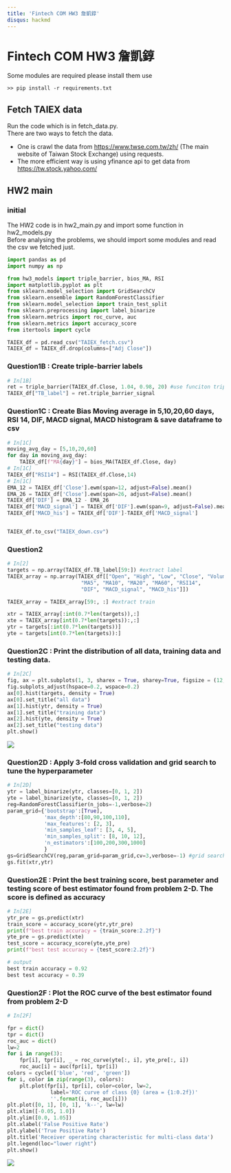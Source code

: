 ```yaml
---
title: 'Fintech COM HW3 詹凱錞'
disqus: hackmd
---
```


Fintech COM HW3 詹凱錞
===

Some modules are required
please install them use
```
>> pip install -r requirements.txt
```

## Fetch TAIEX data
Run the code which is in fetch_data.py.  
There are two ways to fetch the data.  

* One is crawl the data from https://www.twse.com.tw/zh/ (The main website of Taiwan Stock Exchange) using requests.  
* The more efficient way is using yfinance api to get data from https://tw.stock.yahoo.com/  




## HW2 main
### initial  
The HW2 code is in hw2_main.py and import some function in hw2_models.py  
Before analysing the problems, we should import some modules and read the csv we fetched just.
```python
import pandas as pd
import numpy as np

from hw3_models import triple_barrier, bios_MA, RSI
import matplotlib.pyplot as plt
from sklearn.model_selection import GridSearchCV
from sklearn.ensemble import RandomForestClassifier
from sklearn.model_selection import train_test_split
from sklearn.preprocessing import label_binarize
from sklearn.metrics import roc_curve, auc
from sklearn.metrics import accuracy_score
from itertools import cycle

TAIEX_df = pd.read_csv("TAIEX_fetch.csv")
TAIEX_df = TAIEX_df.drop(columns=["Adj Close"])
```
### Question1B : Create triple-barrier labels
```python
# In[1B]
ret = triple_barrier(TAIEX_df.Close, 1.04, 0.98, 20) #use funciton triple_barrier in hw3_models
TAIEX_df["TB_label"] = ret.triple_barrier_signal
```
### Question1C : Create Bias Moving average in 5,10,20,60 days, RSI 14, DIF, MACD signal, MACD histogram & save dataframe to csv
```python
# In[1C] 
moving_avg_day = [5,10,20,60]
for day in moving_avg_day:
    TAIEX_df[f"MA{day}"] = bios_MA(TAIEX_df.Close, day)
# In[1C] 
TAIEX_df["RSI14"] = RSI(TAIEX_df.Close,14)
# In[1C]
EMA_12 = TAIEX_df['Close'].ewm(span=12, adjust=False).mean()
EMA_26 = TAIEX_df['Close'].ewm(span=26, adjust=False).mean()
TAIEX_df['DIF'] = EMA_12 - EMA_26
TAIEX_df['MACD_signal'] = TAIEX_df['DIF'].ewm(span=9, adjust=False).mean()
TAIEX_df['MACD_his'] = TAIEX_df['DIF']-TAIEX_df['MACD_signal']


TAIEX_df.to_csv("TAIEX_down.csv")
```

### Question2
```python
# In[2]
targets = np.array(TAIEX_df.TB_label[59:]) #extract label
TAIEX_array = np.array(TAIEX_df[["Open", "High", "Low", "Close", "Volume", 
                        "MA5", "MA10", "MA20", "MA60", "RSI14", 
                        "DIF", "MACD_signal", "MACD_his"]])

TAIEX_array = TAIEX_array[59:, :] #extract train

xtr = TAIEX_array[:int(0.7*len(targets)),:]
xte = TAIEX_array[int(0.7*len(targets)):,:]
ytr = targets[:int(0.7*len(targets))]
yte = targets[int(0.7*len(targets)):]
```



### Question2C : Print the distribution of all data, training data and testing data.
```python
# In[2C]
fig, ax = plt.subplots(1, 3, sharex = True, sharey=True, figsize = (12,8))
fig.subplots_adjust(hspace=0.2, wspace=0.2)
ax[0].hist(targets, density = True)
ax[0].set_title("all data")
ax[1].hist(ytr, density = True)
ax[1].set_title("training data")
ax[2].hist(yte, density = True)
ax[2].set_title("testing data")
plt.show()
```
![](https://i.imgur.com/WldEDEn.png)


### Question2D : Apply 3-fold cross validation and grid search to tune the hyperparameter
```python
# In[2D]
ytr = label_binarize(ytr, classes=[0, 1, 2])
yte = label_binarize(yte, classes=[0, 1, 2])
reg=RandomForestClassifier(n_jobs=-1,verbose=2)
param_grid={'bootstrap':[True],
            'max_depth':[80,90,100,110],
            'max_features': [2, 3],
            'min_samples_leaf': [3, 4, 5],
            'min_samples_split': [8, 10, 12],
            'n_estimators':[100,200,300,1000]
            }
gs=GridSearchCV(reg,param_grid=param_grid,cv=3,verbose=-1) #grid search
gs.fit(xtr,ytr)
```

### Question2E : Print the best training score, best parameter and testing score of best estimator found from problem 2-D. The score is defined as accuracy
```python
# In[2E]
ytr_pre = gs.predict(xtr)
train_score = accuracy_score(ytr,ytr_pre)
print(f"best train accuracy = {train_score:2.2f}")
yte_pre = gs.predict(xte)
test_score = accuracy_score(yte,yte_pre)
print(f"best test accuracy = {test_score:2.2f}")
```
```python
# output
best train accuracy = 0.92
best test accuracy = 0.39
```

### Question2F : Plot the ROC curve of the best estimator found from problem 2-D
```python
# In[2F]

fpr = dict()
tpr = dict()
roc_auc = dict()
lw=2
for i in range(3):
    fpr[i], tpr[i], _ = roc_curve(yte[:, i], yte_pre[:, i])
    roc_auc[i] = auc(fpr[i], tpr[i])
colors = cycle(['blue', 'red', 'green'])
for i, color in zip(range(3), colors):
    plt.plot(fpr[i], tpr[i], color=color, lw=2,
              label='ROC curve of class {0} (area = {1:0.2f})'
              ''.format(i, roc_auc[i]))
plt.plot([0, 1], [0, 1], 'k--', lw=lw)
plt.xlim([-0.05, 1.0])
plt.ylim([0.0, 1.05])
plt.xlabel('False Positive Rate')
plt.ylabel('True Positive Rate')
plt.title('Receiver operating characteristic for multi-class data')
plt.legend(loc="lower right")
plt.show()
```
![](https://i.imgur.com/NrXrqbx.png)
